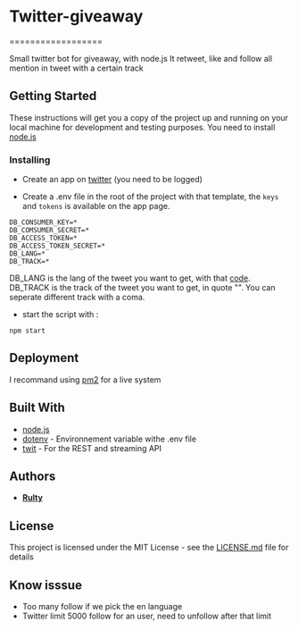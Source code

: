 # Twitter-giveaway
==================

Small twitter bot for giveaway, with node.js
It retweet, like and follow all mention in tweet with a certain track

## Getting Started

These instructions will get you a copy of the project up and running on your local machine for development and testing purposes.
You need to install [node.js](https://nodejs.org/en/)

### Installing

* Create an app on [twitter](https://apps.twitter.com/) (you need to be logged)

* Create a .env file in the root of the project with that template, the `keys` and `tokens` is available on the app page.
```
DB_CONSUMER_KEY=*
DB_COMSUMER_SECRET=*
DB_ACCESS_TOKEN=*
DB_ACCESS_TOKEN_SECRET=*
DB_LANG=*
DB_TRACK=*
```

DB_LANG is the lang of the tweet you want to get, with that [code](https://dev.twitter.com/web/overview/languages).
DB_TRACK is the track of the tweet you want to get, in quote "". You can seperate different track with a coma.


* start the script with :
```
npm start
```

## Deployment

I recommand using [pm2](http://pm2.keymetrics.io/) for a live system

## Built With

* [node.js](https://nodejs.org/en/)
* [dotenv](https://maven.apache.org/) - Environnement variable withe .env file
* [twit](https://www.npmjs.com/package/twit) - For the REST and streaming API

## Authors

* **[Rulty](https://github.com/Rulty)**

## License

This project is licensed under the MIT License - see the [LICENSE.md](LICENSE.md) file for details

## Know isssue

* Too many follow if we pick the en language
* Twitter limit 5000 follow for an user, need to unfollow after that limit
